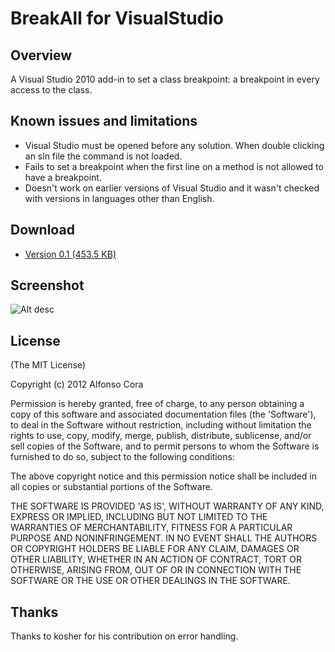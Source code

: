 BreakAll for VisualStudio
=========================

Overview
--------

A Visual Studio 2010 add-in to set a class breakpoint: a breakpoint in every access to the class.

Known issues and limitations
----------------------------

* Visual Studio must be opened before any solution. When double clicking an sln file the command is not loaded.
* Fails to set a breakpoint when the first line on a method is not allowed to have a breakpoint.
* Doesn't work on earlier versions of Visual Studio and it wasn't checked with versions in languages other than English.

Download
--------

- [Version 0.1 (453.5 KB)](https://github.com/alfonsocora/vs-breakall/raw/master/Installer.msi)

Screenshot
----------

![Alt desc](https://github.com/alfonsocora/files/raw/master/images/vs-breakall.png)

License
-------

(The MIT License)

Copyright (c) 2012 Alfonso Cora

Permission is hereby granted, free of charge, to any person obtaining a copy of this software and associated documentation files (the 'Software'), to deal in the Software without restriction, including without limitation the rights to use, copy, modify, merge, publish, distribute, sublicense, and/or sell copies of the Software, and to permit persons to whom the Software is furnished to do so, subject to the following conditions:

The above copyright notice and this permission notice shall be included in all copies or substantial portions of the Software.

THE SOFTWARE IS PROVIDED 'AS IS', WITHOUT WARRANTY OF ANY KIND, EXPRESS OR IMPLIED, INCLUDING BUT NOT LIMITED TO THE WARRANTIES OF MERCHANTABILITY, FITNESS FOR A PARTICULAR PURPOSE AND NONINFRINGEMENT. IN NO EVENT SHALL THE AUTHORS OR COPYRIGHT HOLDERS BE LIABLE FOR ANY CLAIM, DAMAGES OR OTHER LIABILITY, WHETHER IN AN ACTION OF CONTRACT, TORT OR OTHERWISE, ARISING FROM, OUT OF OR IN CONNECTION WITH THE SOFTWARE OR THE USE OR OTHER DEALINGS IN THE SOFTWARE.

Thanks
------

Thanks to kosher for his contribution on error handling.

